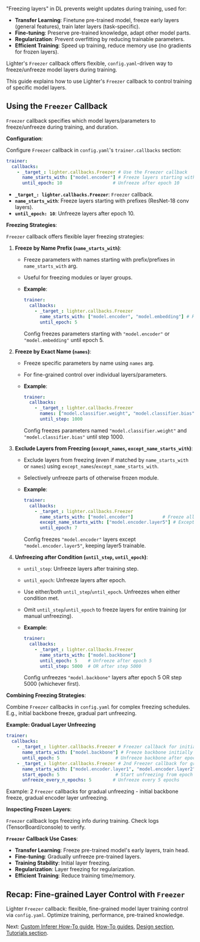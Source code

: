 "Freezing layers" in DL prevents weight updates during training, used for:

*   **Transfer Learning**: Finetune pre-trained model, freeze early layers (general features), train later layers (task-specific).
*   **Fine-tuning**: Preserve pre-trained knowledge, adapt other model parts.
*   **Regularization**: Prevent overfitting by reducing trainable parameters.
*   **Efficient Training**: Speed up training, reduce memory use (no gradients for frozen layers).

Lighter's `Freezer` callback offers flexible, `config.yaml`-driven way to freeze/unfreeze model layers during training.

This guide explains how to use Lighter's `Freezer` callback to control training of specific model layers.

## Using the `Freezer` Callback

`Freezer` callback specifies which model layers/parameters to freeze/unfreeze during training, and duration.

**Configuration**:

Configure `Freezer` callback in `config.yaml`'s `trainer.callbacks` section:

```yaml title="config.yaml"
trainer:
  callbacks:
    - _target_: lighter.callbacks.Freezer # Use the Freezer callback
      name_starts_with: ["model.encoder"] # Freeze layers starting with "model.encoder"
      until_epoch: 10                   # Unfreeze after epoch 10
```

*   **`_target_: lighter.callbacks.Freezer`**: `Freezer` callback.
*   **`name_starts_with`**: Freeze layers starting with prefixes (ResNet-18 conv layers).
*   **`until_epoch: 10`**: Unfreeze layers after epoch 10.

**Freezing Strategies**:

`Freezer` callback offers flexible layer freezing strategies:

1.  **Freeze by Name Prefix (`name_starts_with`)**:

    *   Freeze parameters with names starting with prefix/prefixes in `name_starts_with` arg.
    *   Useful for freezing modules or layer groups.
    *   **Example**:

        ```yaml title="config.yaml"
        trainer:
          callbacks:
            - _target_: lighter.callbacks.Freezer
              name_starts_with: ["model.encoder", "model.embedding"] # Freeze encoder/embedding layers
              until_epoch: 5
        ```

        Config freezes parameters starting with `"model.encoder"` or `"model.embedding"` until epoch 5.

2.  **Freeze by Exact Name (`names`)**:

    *   Freeze specific parameters by name using `names` arg.
    *   For fine-grained control over individual layers/parameters.
    *   **Example**:

        ```yaml title="config.yaml"
        trainer:
          callbacks:
            - _target_: lighter.callbacks.Freezer
              names: ["model.classifier.weight", "model.classifier.bias"] # Freeze classifier layer weights/bias
              until_step: 1000
        ```

        Config freezes parameters named `"model.classifier.weight"` and `"model.classifier.bias"` until step 1000.

3.  **Exclude Layers from Freezing (`except_names`, `except_name_starts_with`)**:

    *   Exclude layers from freezing (even if matched by `name_starts_with` or `names`) using `except_names`/`except_name_starts_with`.
    *   Selectively unfreeze parts of otherwise frozen module.
    *   **Example**:

        ```yaml title="config.yaml"
        trainer:
          callbacks:
            - _target_: lighter.callbacks.Freezer
              name_starts_with: ["model.encoder"]           # Freeze all encoder layers
              except_name_starts_with: ["model.encoder.layer5"] # Except "model.encoder.layer5" layers
              until_epoch: 7
        ```

        Config freezes `"model.encoder"` layers except `"model.encoder.layer5"`, keeping layer5 trainable.

4.  **Unfreezing after Condition (`until_step`, `until_epoch`)**:

    *   `until_step`: Unfreeze layers after training step.
    *   `until_epoch`: Unfreeze layers after epoch.
    *   Use either/both `until_step`/`until_epoch`. Unfreezes when either condition met.
    *   Omit `until_step`/`until_epoch` to freeze layers for entire training (or manual unfreezing).
    *   **Example**:

        ```yaml title="config.yaml"
        trainer:
          callbacks:
            - _target_: lighter.callbacks.Freezer
              name_starts_with: ["model.backbone"]
              until_epoch: 5    # Unfreeze after epoch 5
              until_step: 5000  # OR after step 5000
        ```

        Config unfreezes `"model.backbone"` layers after epoch 5 OR step 5000 (whichever first).

**Combining Freezing Strategies**:

Combine `Freezer` callbacks in `config.yaml` for complex freezing schedules. E.g., initial backbone freeze, gradual part unfreezing.

**Example: Gradual Layer Unfreezing**

```yaml title="config.yaml"
trainer:
  callbacks:
    - _target_: lighter.callbacks.Freezer # Freezer callback for initial freezing
      name_starts_with: ["model.backbone"] # Freeze backbone initially
      until_epoch: 5                     # Unfreeze backbone after epoch 5
    - _target_: lighter.callbacks.Freezer # 2nd Freezer callback for gradual unfreezing
      name_starts_with: ["model.encoder.layer1", "model.encoder.layer2"] # Gradually unfreeze layer1/layer2
      start_epoch: 5                     # Start unfreezing from epoch 5
      unfreeze_every_n_epochs: 5        # Unfreeze every 5 epochs
```

Example: 2 `Freezer` callbacks for gradual unfreezing - initial backbone freeze, gradual encoder layer unfreezing.

**Inspecting Frozen Layers**:

`Freezer` callback logs freezing info during training. Check logs (TensorBoard/console) to verify.

**`Freezer` Callback Use Cases**:

*   **Transfer Learning**: Freeze pre-trained model's early layers, train head.
*   **Fine-tuning**: Gradually unfreeze pre-trained layers.
*   **Training Stability**: Initial layer freezing.
*   **Regularization**: Layer freezing for regularization.
*   **Efficient Training**: Reduce training time/memory.

## Recap: Fine-grained Layer Control with `Freezer`

Lighter `Freezer` callback: flexible, fine-grained model layer training control via `config.yaml`. Optimize training, performance, pre-trained knowledge.

Next: [Custom Inferer How-To guide](07_using_inferers.md), [How-To guides](../how-to/01_custom_project_modules.md), [Design section](../design/01_overview.md), [Tutorials section](../tutorials/01_configuration_basics.md).
